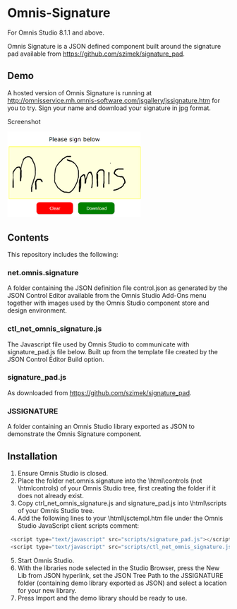 # Omnis-Signature
For Omnis Studio 8.1.1 and above.

Omnis Signature is a JSON defined component built around the signature pad available from https://github.com/szimek/signature_pad.

## Demo

A hosted version of Omnis Signature is running at http://omnisservice.mh.omnis-software.com/jsgallery/jssignature.htm for you to try. Sign your name and download your signature in jpg format.

Screenshot

<img src="screenshots/mromnis.png" width="60%" height="60%" />

## Contents

This repository includes the following:

### net.omnis.signature
A folder containing the JSON definition file control.json as generated by the JSON Control Editor available from the Omnis Studio Add-Ons menu together with images used by the Omnis Studio component store and design environment.

### ctl_net_omnis_signature.js
The Javascript file used by Omnis Studio to communicate with signature_pad.js file below. Built up from the template file created by the JSON Control Editor Build option.

### signature_pad.js
As downloaded from https://github.com/szimek/signature_pad.

### JSSIGNATURE
A folder containing an Omnis Studio library exported as JSON to demonstrate the Omnis Signature component.

## Installation
1. Ensure Omnis Studio is closed.
2. Place the folder net.omnis.signature into the \html\controls (not \htmlcontrols) of your Omnis Studio tree, first creating the folder if it does not already exist.
3. Copy ctrl_net_omnis_signature.js and signature_pad.js into \html\scripts of your Omnis Studio tree.
4. Add the following lines to your \html\jsctempl.htm file under the Omnis Studio JavaScript client scripts comment: 
```javascript
 <script type="text/javascript" src="scripts/signature_pad.js"></script>
 <script type="text/javascript" src="scripts/ctl_net_omnis_signature.js"></script>
```
5. Start Omnis Studio.
6. With the libraries node selected in the Studio Browser, press the New Lib from JSON hyperlink, set the JSON Tree Path to the JSSIGNATURE folder (containing demo library exported as JSON) and select a location for your new library.
7.	Press Import and the demo library should be ready to use.
